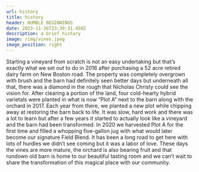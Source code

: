 ```yaml
---
url: history
title: history
header: HUMBLE BEGINNINGS
date: 2023-11-26T23:39:31.458Z
description: a brief history
image: /img/vines.jpeg
image_position: right
---
```

Starting a vineyard from scratch is not an easy undertaking but that’s exactly what we set out to do in 2016 after purchasing a 52 acre retired dairy farm on New Boston road. The property was completely overgrown with brush and the barn had definitely seen better days but underneath all that, there was a diamond in the rough that Nicholas Christy could see the vision for. After clearing a portion of the land, four cold-hearty hybrid varietals were planted in what is now “Plot A” next to the barn along with the orchard in 2017. Each year from there, we planted a new plot while chipping away at restoring the barn back to life. It was slow, hard work and there was a lot to learn but after a few years it started to actually look like a vineyard and the barn had been transformed. In 2020 we harvested Plot A for the first time and filled a whopping five-gallon jug with what would later become our signature Field Blend. It has been a long road to get here with lots of hurdles we didn’t see coming but it was a labor of love. These days the vines are more mature, the orchard is also bearing fruit and that rundown old barn is home to our beautiful tasting room and we can’t wait to share the transformation of this magical place with our community.